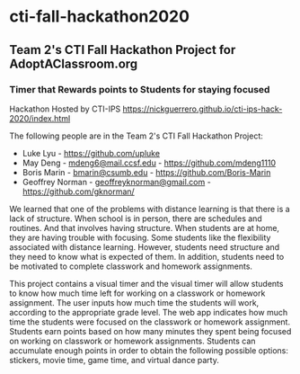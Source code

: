 # cti-fall-hackathon2020

## Team 2's CTI Fall Hackathon Project for AdoptAClassroom.org
### Timer that Rewards points to Students for staying focused

Hackathon Hosted by CTI-IPS
https://nickguerrero.github.io/cti-ips-hack-2020/index.html

The following people are in the Team 2's CTI Fall Hackathon Project:

* Luke Lyu - https://github.com/upluke
* May Deng - mdeng6@mail.ccsf.edu - https://github.com/mdeng1110
* Boris Marin - bmarin@csumb.edu - https://github.com/Boris-Marin 
* Geoffrey Norman - geoffreyknorman@gmail.com - https://github.com/gknorman/

We learned that one of the problems with distance learning is that there is a lack of structure.  When school is in person, there are schedules and routines.  And that involves having structure.  When students are at home, they are having trouble with focusing.  Some students like the flexibility associated with distance learning.  However, students need structure and they need to know what is expected of them.  In addition, students need to be motivated to complete classwork and homework assignments.  

This project contains a visual timer and the visual timer will allow students to know how much time left for working on a classwork or homework assignment. The user inputs how much time the students will work, according to the appropriate grade level.  The web app indicates how much time the students were focused on the classwork or homework assignment.  Students earn points based on how many minutes they spent being focused on working on classwork or homework assignments.  Students can accumulate enough points in order to obtain the following possible options: stickers, movie time, game time, and virtual dance party.

